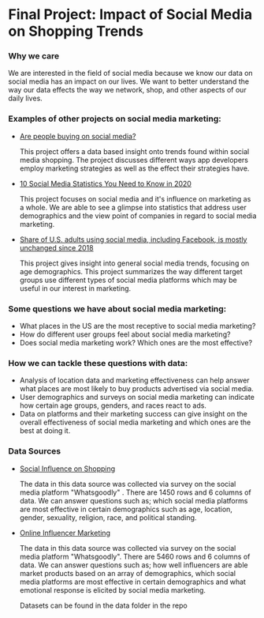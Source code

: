 # Final Project: Impact of Social Media on Shopping Trends

### Why we care

We are interested in the field of social media because we know our data on social media has an impact on our lives. We want to better understand the way our data effects the way we network, shop, and other aspects of our daily lives.

### Examples of other projects on social media marketing:

- [Are people buying on social media?](https://econsultancy.com/what-stops-consumers-from-buying-on-social/)

  This project offers a data based insight onto trends found within social media shopping. The project discusses different ways app developers employ marketing strategies as well as the effect their strategies have.
- [10 Social Media Statistics You Need to Know in 2020](https://www.oberlo.com/blog/social-media-marketing-statistics)

  This project focuses on social media and it's influence on marketing as a whole. We are able to see a glimpse into statistics that address user demographics and the view point of companies in regard to social media marketing.

- [Share of U.S. adults using social media, including Facebook, is mostly unchanged since 2018](https://www.pewresearch.org/fact-tank/2019/04/10/share-of-u-s-adults-using-social-media-including-facebook-is-mostly-unchanged-since-2018/)

  This project gives insight into general social media trends, focusing on age demographics. This project summarizes the way different target groups use different types of social media platforms which may be useful in our interest in marketing.

### Some questions we have about social media marketing:

- What places in the US are the most receptive to social media marketing?
- How do different user groups feel about social media marketing?
- Does social media marketing work? Which ones are the most effective?

### How we can tackle these questions with data:

- Analysis of location data and marketing effectiveness can help answer what places are most likely to buy products advertised via social media.
- User demographics and surveys on social media marketing can indicate how certain age groups, genders, and races react to ads.
- Data on platforms and their marketing success can give insight on the overall effectiveness of social media marketing and which ones are the best at doing it.

### Data Sources
- [Social Influence on Shopping](https://data.world/ahalps/social-influence-on-shopping)

  The data in this data source was collected via survey on the social media platform "Whatsgoodly" . There are 1450 rows and 6 columns of data. We can answer questions such as; which social media platforms are most effective in certain demographics such as age, location, gender, sexuality, religion, race, and political standing.

- [Online Influencer Marketing](https://data.world/ahalps/online-influencer-marketing)

  The data in this data source was collected via survey on the social media platform "Whatsgoodly". There are 5460 rows and 6 columns of data. We can answer questions such as; how well influencers are able market products based on an array of demographics, which social media platforms are most effective in certain demographics and what emotional response is elicited by social media marketing.

  Datasets can be found in the data folder in the repo
